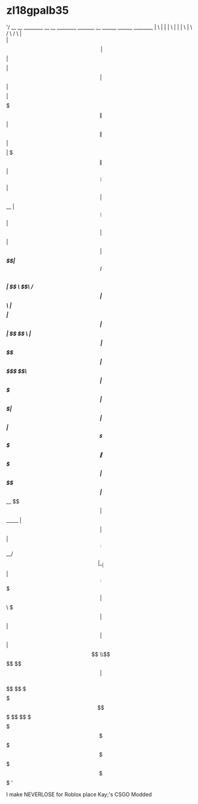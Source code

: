 # zl18gpalb35

'/ __    __  ________  __     __  ________  _______   __        ______    ______   ________ 
|  \  |  \|        \|  \   |  \|        \|       \ |  \      /      \  /      \ |        \
| $$\ | $$| $$$$$$$$| $$   | $$| $$$$$$$$| $$$$$$$\| $$     |  $$$$$$\|  $$$$$$\| $$$$$$$$
| $$$\| $$| $$__    | $$   | $$| $$__    | $$__| $$| $$     | $$  | $$| $$___\$$| $$__    
| $$$$\ $$| $$  \    \$$\ /  $$| $$  \   | $$    $$| $$     | $$  | $$ \$$    \ | $$  \   
| $$\$$ $$| $$$$$     \$$\  $$ | $$$$$   | $$$$$$$\| $$     | $$  | $$ _\$$$$$$\| $$$$$   
| $$ \$$$$| $$_____    \$$ $$  | $$_____ | $$  | $$| $$_____| $$__/ $$|  \__| $$| $$_____ 
| $$  \$$$| $$     \    \$$$   | $$     \| $$  | $$| $$     \\$$    $$ \$$    $$| $$     \
 \$$   \$$ \$$$$$$$$     \$     \$$$$$$$$ \$$   \$$ \$$$$$$$$ \$$$$$$   \$$$$$$  \$$$$$$$$
 \'                                                                                         
                                                                                        
I make NEVERLOSE for Roblox place Kay;'s CSGO Modded


